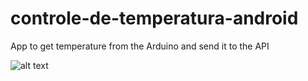 # controle-de-temperatura-android
App to get temperature from the Arduino and send it to the API

![alt text](https://imgur.com/a/BEcX9)
